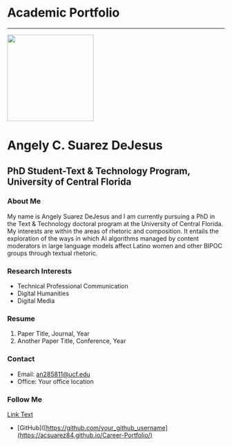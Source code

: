 # Academic Portfolio
---


<img align="left">
<img src="https://github.com/user-attachments/assets/ffe372ef-71ce-4491-8097-48fa7006a7ea" width="200" height="200"/>




# Angely C. Suarez DeJesus
## PhD Student-Text & Technology Program, University of Central Florida

### About Me
My name is Angely Suarez DeJesus and I am currently pursuing a PhD in the Text & Technology doctoral program at  the University of Central Florida. 
My interests are within the areas of rhetoric and composition. It entails the exploration of the ways in which AI algorithms managed by content moderators in large language models affect Latino women and other BIPOC groups  through textual rhetoric.

### Research Interests
- Technical Professional Communication
- Digital Humanities
- Digital Media

### Resume

1. Paper Title, Journal, Year
2. Another Paper Title, Conference, Year

### Contact

- Email: an285811@ucf.edu
- Office: Your office location

### Follow Me
[Link Text](https://example.com)

- [GitHub]([https://github.com/your_github_username](https://acsuarez84.github.io/Career-Portfolio/)

